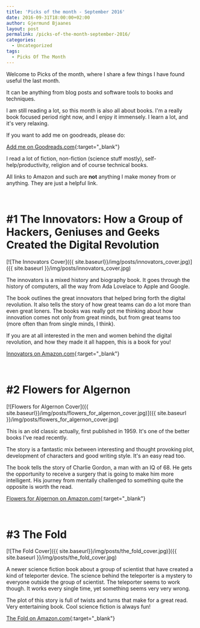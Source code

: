 ```yaml
---
title: 'Picks of the month - September 2016'
date: 2016-09-31T18:00:00+02:00
author: Gjermund Bjaanes
layout: post
permalink: /picks-of-the-month-september-2016/
categories:
  - Uncategorized
tags:
  - Picks Of The Month
---
```

Welcome to Picks of the month, where I share a few things I have found useful the last month.

It can be anything from blog posts and software tools to books and techniques.

<!--more-->

I am still reading a lot, so this month is also all about books. I'm a really book focused period right now, and I enjoy it immensely. I learn a lot, and it's very relaxing. 

If you want to add me on goodreads, please do:

[Add me on Goodreads.com](https://www.goodreads.com/friend/i?i=LTM1Njg4OTU3MjE6NDE5){:target="_blank"}

I read a lot of fiction, non-fiction (science stuff mostly), self-help/productivity, religion and of course technical books.


All links to Amazon and such are **not** anything I make money from or anything. They are just a helpful link.

&nbsp;

# #1 The Innovators: How a Group of Hackers, Geniuses and Geeks Created the Digital Revolution

[![The Innovators Cover]({{ site.baseurl}}/img/posts/innovators_cover.jpg)]({{ site.baseurl }}/img/posts/innovators_cover.jpg)

The innovators is a mixed history and biography book. It goes through the history of computers, all the way from Ada Lovelace to Apple and Google.

The book outlines the great innovators that helped bring forth the digital revolution. It also tells the story of how great teams can do a lot more than even great loners. The books was really got me thinking about how innovation comes not only from great minds, but from great teams too (more often than from single minds, I think).
 
If you are at all interested in the men and women behind the digital revolution, and how they made it all happen, this is a book for you!

[Innovators on Amazon.com](https://www.amazon.com/Innovators-Hackers-Geniuses-Created-Revolution/dp/147670869X){:target="_blank"}

&nbsp;

# #2 Flowers for Algernon

[![Flowers for Algernon Cover]({{ site.baseurl}}/img/posts/flowers_for_algernon_cover.jpg)]({{ site.baseurl }}/img/posts/flowers_for_algernon_cover.jpg)


This is an old classic actually, first published in 1959. It's one of the better books I've read recently.

The story is a fantastic mix between interesting and thought provoking plot, development of characters and good writing style. It's an easy read too. 

The book tells the story of Charlie Gordon, a man with an IQ of 68. He gets the opportunity to receive a surgery that is going to make him more intelligent. His journey from mentally challenged to something quite the opposite is worth the read.  

[Flowers for Algernon on Amazon.com](https://www.amazon.com/Flowers-Algernon-Daniel-Keyes/dp/0156030306){:target="_blank"}

&nbsp;

# #3 The Fold

[![The Fold Cover]({{ site.baseurl}}/img/posts/the_fold_cover.jpg)]({{ site.baseurl }}/img/posts/the_fold_cover.jpg)

A newer science fiction book about a group of scientist that have created a kind of teleporter device. The science behind the teleporter is a mystery to everyone outside the group of scientist. The teleporter seems to work though. It works every single time, yet something seems very very wrong. 

The plot of this story is full of twists and turns that make for a great read. Very entertaining book. Cool science fiction is always fun!

[The Fold on Amazon.com](https://www.amazon.co.uk/Fold-Novel-Peter-Clines/dp/0553418297){:target="_blank"}
